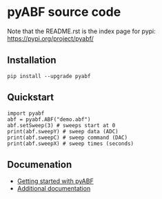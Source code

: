 # pyABF source code

Note that the README.rst is the index page for pypi: https://pypi.org/project/pyabf/

## Installation

```
pip install --upgrade pyabf
```

## Quickstart
```
import pyabf
abf = pyabf.ABF("demo.abf")
abf.setSweep(3) # sweeps start at 0
print(abf.sweepY) # sweep data (ADC)
print(abf.sweepC) # sweep command (DAC)
print(abf.sweepX) # sweep times (seconds)
```

## Documenation
* [Getting started with pyABF](../docs/getting-started)
* [Additional documentation](../docs/)